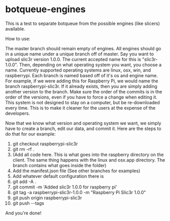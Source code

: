 botqueue-engines
================

This is a test to separate botqueue from the possible engines (like slicers) available.

How to use:

The master branch should remain empty of engines. All engines should go in a unique name under a unique branch off of master. Say you want to upload slic3r version 1.0.0. The current accepted name for this is "slic3r-1.0.0".  Then, depending on what operating system you want, you choose a name. Currently supported operating systems are linux, osx, win, and raspberrypi. Each branch is named based off of it's os and engine name. For example, if we were adding this for Raspberry Pi, we would name the branch raspberrypi-slic3r. If it already exists, then you are simply adding another version to the branch. Make sure the order of the commits is in the order of the versions, even if you have to force a change when editing it. This system is not designed to stay on a computer, but be re-downloaded every time. This is to make it cleaner for the users at the expense of the developers.

Now that we know what version and operating system we want, we simply have to create a branch, edit our data, and commit it. Here are the steps to do that for our example:

1. git checkout raspberrypi-slic3r
2. git rm -rf .
3. (Add all code here. This is what goes into the raspberry directory on the client. The same thing happens with the linux and osx.app directory. The branch contains what goes inside the folder)
4. Add the manifest.json file (See other branches for examples)
5. Add whatever default configuration there is
6. git add -A .
7. git commit -m 'Added slic3r 1.0.0 for raspberry pi'
8. git tag -a raspberrypi-slic3r-1.0.0 -m "Raspberry Pi Slic3r 1.0.0"
9. git push origin raspberrypi-slic3r
10. git push --tags

And you're done!
